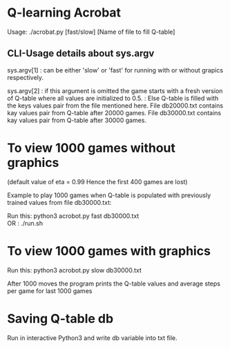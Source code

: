 # Q-learning Acrobat

Usage: ./acrobat.py [fast/slow] [Name of file to fill Q-table]

## CLI-Usage details about sys.argv

sys.argv[1] : can be either 'slow' or 'fast' for running with or without grapics respectively.

sys.argv[2] : if this argument is omitted the game starts with a fresh version of Q-table where all values are initialized to 0.5.
            : Else Q-table is filled with the keys values pair from the file mentioned here. 
            File db20000.txt contains kay values pair from Q-table after 20000 games.
            File db30000.txt contains kay values pair from Q-table after 30000 games.

# To view 1000 games without graphics

(default value of eta = 0.99 Hence the first 400 games are lost)

Example to play 1000 games when Q-table is populated with previously trained values from file db30000.txt:

Run this:
    python3 acrobot.py fast db30000.txt     
OR :
    ./run.sh

# To view 1000 games with graphics

 Run this:
     python3 acrobot.py slow db30000.txt 

After 1000 moves the program prints the Q-table values and
average steps per game for last 1000 games


# Saving Q-table db
Run in interactive Python3 and write db variable into txt file.
